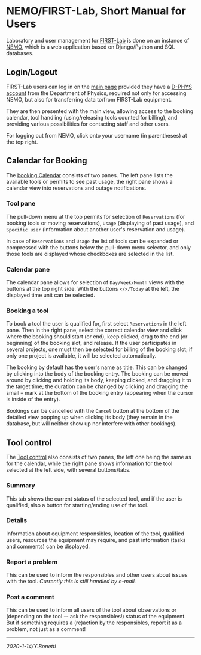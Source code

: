 # NEMO/FIRST-Lab, Short Manual for Users

Laboratory and user management for [FIRST-Lab]( https://first.phys.ethz.ch)
is done on an instance of [NEMO]( https://github.com/hb9kns/NEMO ),
which is a web application based on Django/Python and SQL databases.

## Login/Logout

FIRST-Lab users can log in on the [main page][nemo]
provided they have a [D-PHYS account]( https://account.phys.ethz.ch/ )
from the Department of Physics, required not only for accessing NEMO,
but also for transferring data to/from FIRST-Lab equipment.

They are then presented with the main view, allowing access to the booking
calendar, tool handling (using/releasing tools counted for billing),
and providing various possibilities for contacting staff and other users.

For logging out from NEMO, click onto your username (in parentheses) at the top right.

## Calendar for Booking

The [booking Calendar][calendar] consists of two panes. The left pane
lists the available tools or permits to see past usage, the right pane
shows a calendar view into reservations and outage notifications.

### Tool pane

The pull-down menu at the top permits for selection of `Reservations`
(for booking tools or moving reservations), `Usage` (displaying of past
usage), and `Specific user` (information about another user's reservation
and usage).

In case of `Reservations` and `Usage` the list of tools can be expanded 
or compressed with the buttons below the pull-down menu selector, and
only those tools are displayed whose checkboxes are selected in the list.

### Calendar pane

The calendar pane allows for selection of `Day/Week/Month` views with the
buttons at the top right side. With the buttons `</>/Today` at the left,
the displayed time unit can be selected.

### Booking a tool

To book a tool the user is qualified for, first select `Reservations`
in the left pane. Then in the right pane, select the correct calendar
view and click where the booking should start (or end), keep clicked,
drag to the end (or beginning) of the booking slot, and release.  If the
user participates in several projects, one must then be selected for
billing of the booking slot; if only one project is available, it will
be selected automatically.

The booking by default has the user's name as title. This can be changed
by clicking into the body of the booking entry.  The booking can be moved
around by clicking and holding its body, keeping clicked, and dragging it
to the target time; the duration can be changed by clicking and dragging
the small `=` mark at the bottom of the booking entry (appearing when
the cursor is inside of the entry).

Bookings can be cancelled with the `Cancel` button at the bottom of
the detailed view popping up when clicking its body (they remain in the
database, but will neither show up nor interfere with other bookings).

## Tool control

The [Tool control][toolcontrol] also consists of two panes, the left one
being the same as for the calendar, while the right pane shows information
for the tool selected at the left side, with several buttons/tabs.

### Summary

This tab shows the current status of the selected tool, and if the
user is qualified, also a button for starting/ending use of the tool.

### Details

Information about equipment responsibles, location of the tool,
qualified users, resources the equipment may require, and past
information (tasks and comments) can be displayed.

### Report a problem

This can be used to inform the responsibles and other users about
issues with the tool. *Currently this is still handled by e-mail.*

### Post a comment

This can be used to inform all users of the tool about observations
or (depending on the tool -- ask the responsibles!) status of the
equipment. But if something requires a (re)action by the responsibles,
report it as a problem, not just as a comment!

---

[nemo]: https://nemo.first.ethz.ch "NEMO/FIRST-Lab main page"
[calendar]: https://nemo.first.ethz.ch/calendar/ "booking calendar"
[toolcontrol]: https://nemo.first.ethz.ch/tool_control/ "tool control"

*2020-1-14/Y.Bonetti*
